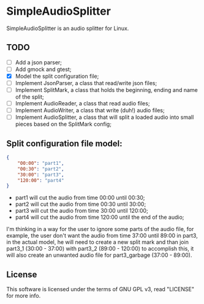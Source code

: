 SimpleAudioSplitter
===================
SimpleAudioSplitter is an audio splitter for Linux.

TODO
----
- [ ] Add a json parser;
- [ ] Add gmock and gtest;
- [x] Model the split configuration file;
- [ ] Implement JsonParser, a class that read/write json files;
- [ ] Implement SplitMark, a class that holds the beginning, ending and name of the split;
- [ ] Implement AudioReader, a class that read audio files;
- [ ] Implement AudioWriter, a class that write (duh!) audio files;
- [ ] Implement AudioSplitter, a class that will split a loaded audio into small pieces based on the SplitMark config;

Split configuration file model:
-------------------------------
```json
{
    "00:00": "part1",
    "00:30": "part2",
    "30:00": "part3",
    "120:00": "part4"
}

```

- part1 will cut the audio from time 00:00 until 00:30;
- part2 will cut the audio from time 00:30 until 30:00;
- part3 will cut the audio from time 30:00 until 120:00;
- part4 will cut the audio from time 120:00 until the end of the audio;

I'm thinking in a way for the user to ignore some parts of the audio file, for
example, the user don't want the audio from time 37:00 until 89:00 in part3, in
the actual model, he will need to create a new split mark and than join part3_1
(30:00 - 37:00) with part3_2 (89:00 - 120:00) to accomplish this, it will also
create an unwanted audio file for part3_garbage (37:00 - 89:00).

License
-------
This software is licensed under the terms of GNU GPL v3, read "LICENSE" for
more info.
